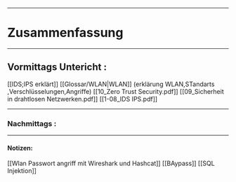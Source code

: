 

___

# Zusammenfassung








----

## Vormittags Untericht : 


[[IDS;IPS erklärt]]
[[Glossar/WLAN|WLAN]]   (erklärung WLAN,STandarts ,Verschlüsselungen,Angriffe)
[[10_Zero Trust Security.pdf]]
[[09_Sicherheit in drahtlosen Netzwerken.pdf]]
[[1-08_IDS IPS.pdf]]





----

### Nachmittags :







___

#### Notizen: 
[[Wlan Passwort angriff mit Wireshark und Hashcat]]
[[BAypass]] [[SQL Injektion]] 